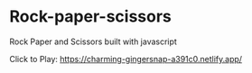 # Rock-paper-scissors
Rock Paper and Scissors built with javascript

Click to Play: https://charming-gingersnap-a391c0.netlify.app/

